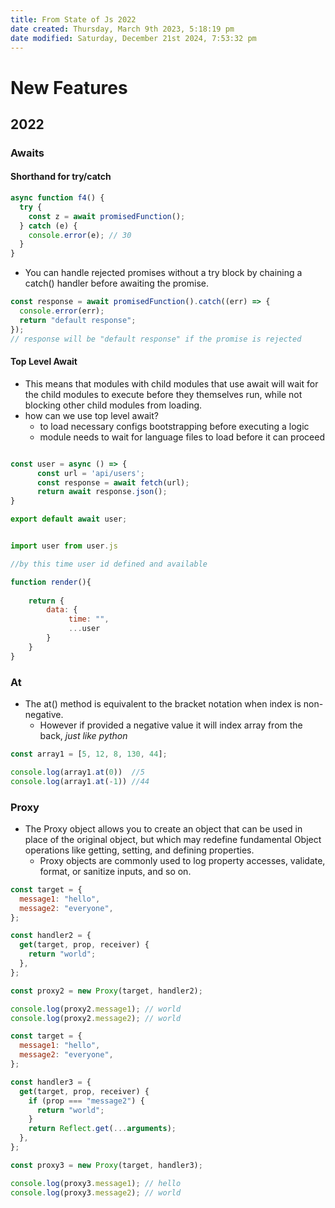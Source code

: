 ```yaml
---
title: From State of Js 2022
date created: Thursday, March 9th 2023, 5:18:19 pm
date modified: Saturday, December 21st 2024, 7:53:32 pm
---
```


# New Features

## 2022

### Awaits

#### Shorthand for try/catch

```js
async function f4() {
  try {
    const z = await promisedFunction();
  } catch (e) {
    console.error(e); // 30
  }
}
```

- You can handle rejected promises without a try block by chaining a catch() handler before awaiting the promise.

```js
const response = await promisedFunction().catch((err) => {
  console.error(err);
  return "default response";
});
// response will be "default response" if the promise is rejected
```

#### Top Level Await

- This means that modules with child modules that use await will wait for the child modules to execute before they themselves run, while not blocking other child modules from loading.
- how can we use top level await?
	- to load necessary configs bootstrapping before executing a logic
	- module needs to wait for language files to load before it can proceed

```js

const user = async () => {
	  const url = 'api/users';
	  const response = await fetch(url);
	  return await response.json();
}

export default await user;
```

```js

import user from user.js

//by this time user id defined and available

function render(){
	
	return {
		data: {
			 time: "",
			 ...user
		}	
	}
}
```

### At

- The at() method is equivalent to the bracket notation when index is non-negative.
	- However if provided a negative value it will index array from the back, *just like python*

```js
const array1 = [5, 12, 8, 130, 44];

console.log(array1.at(0))  //5
console.log(array1.at(-1)) //44
```

### Proxy

- The Proxy object allows you to create an object that can be used in place of the original object, but which may redefine fundamental Object operations like getting, setting, and defining properties.
	- Proxy objects are commonly used to log property accesses, validate, format, or sanitize inputs, and so on.

```js
const target = {
  message1: "hello",
  message2: "everyone",
};

const handler2 = {
  get(target, prop, receiver) {
    return "world";
  },
};

const proxy2 = new Proxy(target, handler2);

console.log(proxy2.message1); // world
console.log(proxy2.message2); // world
```

```js
const target = {
  message1: "hello",
  message2: "everyone",
};

const handler3 = {
  get(target, prop, receiver) {
    if (prop === "message2") {
      return "world";
    }
    return Reflect.get(...arguments);
  },
};

const proxy3 = new Proxy(target, handler3);

console.log(proxy3.message1); // hello
console.log(proxy3.message2); // world
```
